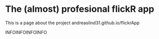 # The (almost) profesional flickR app

This is a page about the project andreaslind31.github.io/flickrApp

INFOINFOINFOINFO